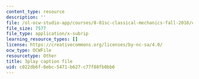 ```yaml
---
content_type: resource
description: ''
file: /ol-ocw-studio-app/courses/8-01sc-classical-mechanics-fall-2016/c022db6f0ebc5471b627c77f88fb0bb6_q785KV5ZIN0.vtt
file_size: 7577
file_type: application/x-subrip
learning_resource_types: []
license: https://creativecommons.org/licenses/by-nc-sa/4.0/
ocw_type: OCWFile
resourcetype: Other
title: 3play caption file
uid: c022db6f-0ebc-5471-b627-c77f88fb0bb6
---
```


